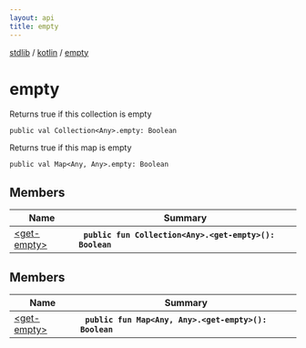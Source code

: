 ```yaml
---
layout: api
title: empty
---
```

[stdlib](../../index.md) / [kotlin](../index.md) / [empty](index.md)

# empty
Returns true if this collection is empty
```
public val Collection<Any>.empty: Boolean
```
Returns true if this map is empty
```
public val Map<Any, Any>.empty: Boolean
```

## Members

| Name | Summary |
|------|---------|
|[&lt;get-empty&gt;](_get-empty_.md)|&nbsp;&nbsp;**`public fun Collection<Any>.<get-empty>(): Boolean`**<br>|

## Members

| Name | Summary |
|------|---------|
|[&lt;get-empty&gt;](_get-empty_.md)|&nbsp;&nbsp;**`public fun Map<Any, Any>.<get-empty>(): Boolean`**<br>|
